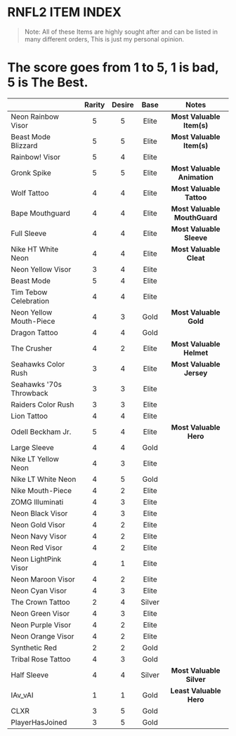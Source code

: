 
﻿RNFL2 ITEM INDEX
=============


>Note: All of these Items are highly sought after and can be listed in many different orders, This is just my personal opinion.

The score goes from 1 to 5, 1 is bad, 5 is The Best.
=============================================================
|                                         |   Rarity    |     Desire     | Base  | Notes |
| --------------------------------------- |:-----------:|:--------------:|:-----:|:-----:|
| Neon Rainbow Visor                      |      5      |        5       | Elite |**Most Valuable Item(s)**|
| Beast Mode Blizzard                     |      5      |        5       | Elite |**Most Valuable Item(s)**|
| Rainbow! Visor                          |      5      |        4       | Elite |       |
| Gronk Spike                             |      5      |        5       | Elite |**Most Valuable Animation**|
| Wolf Tattoo                             |      4      |        4       | Elite |**Most Valuable Tattoo**|
| Bape Mouthguard                         |      4      |        4       | Elite |**Most Valuable MouthGuard**|
| Full Sleeve                             |      4      |        4       | Elite |**Most Valuable Sleeve**|
| Nike HT White Neon                      |      4      |        4       | Elite |**Most Valuable Cleat**|
| Neon Yellow Visor                       |      3      |        4       | Elite |       |
| Beast Mode                              |      5      |        4       | Elite |       |
| Tim Tebow Celebration                   |      4      |        4       | Elite |       |
| Neon Yellow Mouth-Piece                 |      4      |        3       | Gold  |**Most Valuable Gold**|
| Dragon Tattoo                           |      4      |        4       | Gold  |       |
| The Crusher                             |      4      |        2       | Elite |**Most Valuable Helmet**|
| Seahawks Color Rush                     |      3      |        4       | Elite |**Most Valuable Jersey**|
| Seahawks '70s Throwback                 |      3      |        3       | Elite |       |
| Raiders Color Rush                      |      3      |        3       | Elite |       |
| Lion Tattoo                             |      4      |        4       | Elite |       |
| Odell Beckham Jr.                       |      5      |        4       | Elite |**Most Valuable Hero**|
| Large Sleeve                            |      4      |        4       | Gold  |       |
| Nike LT Yellow Neon                     |      4      |        3       | Elite |       |
| Nike LT White Neon                      |      4      |        5       | Gold  |       |
| Nike Mouth-Piece                        |      4      |        2       | Elite |       |
| ZOMG Illuminati                         |      4      |        3       | Elite |       |
| Neon Black Visor                        |      4      |        3       | Elite |       |
| Neon Gold Visor                         |      4      |        2       | Elite |       |
| Neon Navy Visor                         |      4      |        2       | Elite |       |
| Neon Red Visor                          |      4      |        2       | Elite |       |
| Neon LightPink Visor                    |      4      |        1       | Elite |       |
| Neon Maroon Visor                       |      4      |        2       | Elite |       |
| Neon Cyan Visor                         |      4      |        3       | Elite |       |
| The Crown Tattoo                        |      2      |        4       | Silver|       |
| Neon Green Visor                        |      4      |        3       | Elite |       |
| Neon Purple Visor                       |      4      |        2       | Elite |       |
| Neon Orange Visor                       |      4      |        2       | Elite |       |
| Synthetic Red                           |      2      |        2       | Gold  |       |
| Tribal Rose Tattoo                      |      4      |        3       | Gold  |       |
| Half Sleeve                             |      4      |        4       | Silver|**Most Valuable Silver**|
| IAv_vAI                                 |      1      |        1       | Gold  |**Least Valuable Hero**|
| CLXR                                    |      3      |        5       | Gold  |       |
| PlayerHasJoined                         |      3      |        5       | Gold  |       |


